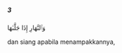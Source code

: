 ##### 3

<span class="ayah">وَٱلنَّهَارِ إِذَا جَلَّىٰهَا</span>

<span class="ayah_translation">dan siang apabila menampakkannya,</span>
